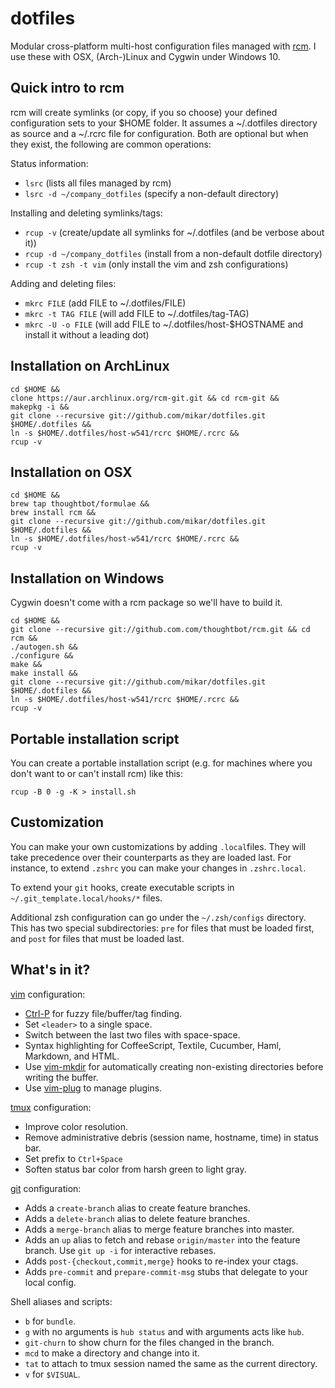 dotfiles
===================

Modular cross-platform multi-host configuration files managed with [rcm](https://github.com/thoughtbot/rcm).
I use these with OSX, (Arch-)Linux and Cygwin under Windows 10.

Quick intro to rcm
------------------

rcm will create symlinks (or copy, if you so choose) your defined configuration sets to your $HOME folder.
It assumes a ~/.dotfiles directory as source and a ~/.rcrc file for configuration. Both are optional but when they exist, the following are common operations:

Status information:
* `lsrc` (lists all files managed by rcm)
* `lsrc -d ~/company_dotfiles` (specify a non-default directory)

Installing and deleting symlinks/tags:
* `rcup -v` (create/update all symlinks for ~/.dotfiles (and be verbose about it))
* `rcup -d ~/company_dotfiles` (install from a non-default dotfile directory)
* `rcup -t zsh -t vim` (only install the vim and zsh configurations)

Adding and deleting files: 
* `mkrc FILE` (add FILE to ~/.dotfiles/FILE)
* `mkrc -t TAG FILE` (will add FILE to ~/.dotfiles/tag-TAG)
* `mkrc -U -o FILE` (will add FILE to ~/.dotfiles/host-$HOSTNAME and install it without a leading dot)

Installation on ArchLinux
-------------------------
    
    cd $HOME &&
    clone https://aur.archlinux.org/rcm-git.git && cd rcm-git &&
    makepkg -i &&
    git clone --recursive git://github.com/mikar/dotfiles.git $HOME/.dotfiles &&
    ln -s $HOME/.dotfiles/host-w541/rcrc $HOME/.rcrc &&
    rcup -v

Installation on OSX
-------------------

    cd $HOME &&
    brew tap thoughtbot/formulae &&
    brew install rcm &&
    git clone --recursive git://github.com/mikar/dotfiles.git $HOME/.dotfiles &&
    ln -s $HOME/.dotfiles/host-w541/rcrc $HOME/.rcrc &&
    rcup -v

Installation on Windows
-------------------
Cygwin doesn't come with a rcm package so we'll have to build it.

    cd $HOME &&
    git clone --recursive git://github.com.com/thoughtbot/rcm.git && cd rcm &&
    ./autogen.sh &&
    ./configure &&
    make &&
    make install &&
    git clone --recursive git://github.com/mikar/dotfiles.git $HOME/.dotfiles &&
    ln -s $HOME/.dotfiles/host-w541/rcrc $HOME/.rcrc &&
    rcup -v

Portable installation script
---------------------------
You can create a portable installation script (e.g. for machines where you don't want to or can't install rcm) like this:

    rcup -B 0 -g -K > install.sh
Customization
----------------------------

You can make your own customizations by adding `.local`files. 
They will take precedence over their counterparts as they are loaded last.
For instance, to extend `.zshrc` you can make your changes in `.zshrc.local`.

To extend your `git` hooks, create executable scripts in
`~/.git_template.local/hooks/*` files.

Additional zsh configuration can go under the `~/.zsh/configs` directory. This
has two special subdirectories: `pre` for files that must be loaded first, and
`post` for files that must be loaded last.

What's in it?
-------------

[vim](http://www.vim.org/) configuration:

* [Ctrl-P](https://github.com/kien/ctrlp.vim) for fuzzy file/buffer/tag finding.
* Set `<leader>` to a single space.
* Switch between the last two files with space-space.
* Syntax highlighting for CoffeeScript, Textile, Cucumber, Haml, Markdown, and
  HTML.
* Use [vim-mkdir](https://github.com/pbrisbin/vim-mkdir) for automatically
  creating non-existing directories before writing the buffer.
* Use [vim-plug](https://github.com/junegunn/vim-plug) to manage plugins.

[tmux](http://robots.thoughtbot.com/a-tmux-crash-course)
configuration:

* Improve color resolution.
* Remove administrative debris (session name, hostname, time) in status bar.
* Set prefix to `Ctrl+Space`
* Soften status bar color from harsh green to light gray.

[git](http://git-scm.com/) configuration:

* Adds a `create-branch` alias to create feature branches.
* Adds a `delete-branch` alias to delete feature branches.
* Adds a `merge-branch` alias to merge feature branches into master.
* Adds an `up` alias to fetch and rebase `origin/master` into the feature
  branch. Use `git up -i` for interactive rebases.
* Adds `post-{checkout,commit,merge}` hooks to re-index your ctags.
* Adds `pre-commit` and `prepare-commit-msg` stubs that delegate to your local
  config.

Shell aliases and scripts:

* `b` for `bundle`.
* `g` with no arguments is `hub status` and with arguments acts like `hub`.
* `git-churn` to show churn for the files changed in the branch.
* `mcd` to make a directory and change into it.
* `tat` to attach to tmux session named the same as the current directory.
* `v` for `$VISUAL`.

